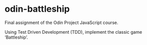 # odin-battleship

Final assignment of the Odin Project JavaScript course.

Using Test Driven Development (TDD), implement the classic game ‘Battleship’.
